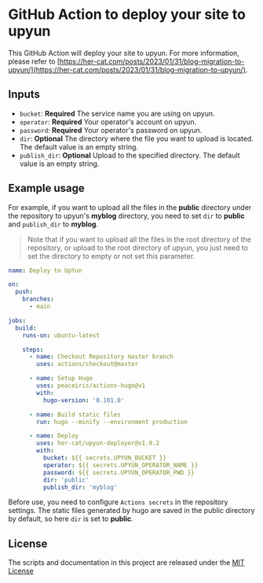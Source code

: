 # GitHub Action to deploy your site to upyun

This GitHub Action will deploy your site to upyun. For more information, please refer to [https://her-cat.com/posts/2023/01/31/blog-migration-to-upyun/](https://her-cat.com/posts/2023/01/31/blog-migration-to-upyun/).

## Inputs

- `bucket`: **Required** The service name you are using on upyun.
- `operator`: **Required** Your operator's account on upyun.
- `password`: **Required** Your operator's password on upyun.
- `dir`: **Optional** The directory where the file you want to upload is located. The default value is an empty string.
- `publish_dir`: **Optional** Upload to the specified directory. The default value is an empty string.

## Example usage

For example, if you want to upload all the files in the **public** directory under the repository to upyun's **myblog** directory, you need to set `dir` to **public** and `publish_dir` to **myblog**.

> Note that if you want to upload all the files in the root directory of the repository, or upload to the root directory of upyun, you just need to set the directory to empty or not set this parameter.

```yml
name: Deploy to UpYun

on:
  push:
    branches:
      - main

jobs:
  build:
    runs-on: ubuntu-latest

    steps:
      - name: Checkout Repository master branch
        uses: actions/checkout@master

      - name: Setup Hugo
        uses: peaceiris/actions-hugo@v1
        with:
          hugo-version: '0.101.0'

      - name: Build static files
        run: hugo --minify --environment production

      - name: Deploy
        uses: her-cat/upyun-deployer@v1.0.2
        with:
          bucket: ${{ secrets.UPYUN_BUCKET }}
          operator: ${{ secrets.UPYUN_OPERATOR_NAME }}
          password: ${{ secrets.UPYUN_OPERATOR_PWD }}
          dir: 'public'
          publish_dir: 'myblog'
```

Before use, you need to configure `Actions secrets` in the repository settings. The static files generated by hugo are saved in the public directory by default, so here `dir` is set to **public**.

## License

The scripts and documentation in this project are released under the [MIT License](LICENSE)
